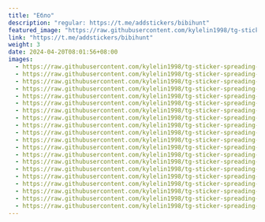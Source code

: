 ```yaml
---
title: "Ебло"
description: "regular: https://t.me/addstickers/bibihunt"
featured_image: "https://raw.githubusercontent.com/kylelin1998/tg-sticker-spreading-worldwide-images/main/img/859ad636-088a-4278-b892-fef008cd7880.jpg"
link: "https://t.me/addstickers/bibihunt"
weight: 3
date: 2024-04-20T08:01:56+08:00
images:
  - https://raw.githubusercontent.com/kylelin1998/tg-sticker-spreading-worldwide-images/main/img/859ad636-088a-4278-b892-fef008cd7880.jpg
  - https://raw.githubusercontent.com/kylelin1998/tg-sticker-spreading-worldwide-images/main/img/6561cc1e-102b-47fb-a849-d9a3b478dc3c.jpg
  - https://raw.githubusercontent.com/kylelin1998/tg-sticker-spreading-worldwide-images/main/img/a9e068cb-04da-48ac-b1f6-b42a5915f524.jpg
  - https://raw.githubusercontent.com/kylelin1998/tg-sticker-spreading-worldwide-images/main/img/7bd3a199-91dc-4ff2-8ccf-2e11b6f7837b.jpg
  - https://raw.githubusercontent.com/kylelin1998/tg-sticker-spreading-worldwide-images/main/img/8da3a21a-1411-41e0-b666-29a62c1eaaa3.jpg
  - https://raw.githubusercontent.com/kylelin1998/tg-sticker-spreading-worldwide-images/main/img/df28531e-eb1a-4482-a0eb-f1866a9336b1.jpg
  - https://raw.githubusercontent.com/kylelin1998/tg-sticker-spreading-worldwide-images/main/img/e7dd7a8d-52e7-4e0d-bb52-3d2f600ab5e0.jpg
  - https://raw.githubusercontent.com/kylelin1998/tg-sticker-spreading-worldwide-images/main/img/ec709d90-2ab8-403c-9e1c-88ad3b02b3ef.jpg
  - https://raw.githubusercontent.com/kylelin1998/tg-sticker-spreading-worldwide-images/main/img/dec0bd08-e2c1-4ad1-9850-5527b9ec90f2.jpg
  - https://raw.githubusercontent.com/kylelin1998/tg-sticker-spreading-worldwide-images/main/img/f62c527e-4758-498f-95aa-446fd1987fc3.jpg
  - https://raw.githubusercontent.com/kylelin1998/tg-sticker-spreading-worldwide-images/main/img/02214f1c-15b1-4c1d-abe2-7fdda65055d1.jpg
  - https://raw.githubusercontent.com/kylelin1998/tg-sticker-spreading-worldwide-images/main/img/1bfd23f0-a65c-46e1-aa2e-f28410b5715b.jpg
  - https://raw.githubusercontent.com/kylelin1998/tg-sticker-spreading-worldwide-images/main/img/c834c73b-6e1a-43a4-a06b-1e0a6e229d6a.jpg
  - https://raw.githubusercontent.com/kylelin1998/tg-sticker-spreading-worldwide-images/main/img/7bdeb04d-5985-46b0-8823-7e02b9ad3fb6.jpg
  - https://raw.githubusercontent.com/kylelin1998/tg-sticker-spreading-worldwide-images/main/img/5fcb2ea1-c2c0-444f-a508-f52c82221f60.jpg
  - https://raw.githubusercontent.com/kylelin1998/tg-sticker-spreading-worldwide-images/main/img/f1e7b2d7-e0e4-42ec-a0bd-3dfcd163f67e.jpg
  - https://raw.githubusercontent.com/kylelin1998/tg-sticker-spreading-worldwide-images/main/img/62ed129f-2707-48b9-8641-6bae6be728de.jpg
  - https://raw.githubusercontent.com/kylelin1998/tg-sticker-spreading-worldwide-images/main/img/a0b29369-5037-47b0-b811-a0f76814e492.jpg
  - https://raw.githubusercontent.com/kylelin1998/tg-sticker-spreading-worldwide-images/main/img/45146583-1ec9-4d47-a7c0-0f47afe388aa.jpg
  - https://raw.githubusercontent.com/kylelin1998/tg-sticker-spreading-worldwide-images/main/img/f40ac2f7-631b-4f27-ab77-53b9b07d640a.jpg
---
```

